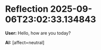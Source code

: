 # Reflection 2025-09-06T23:02:33.134843

**User:** Hello, how are you today?

**AI:** [affect=neutral] 
